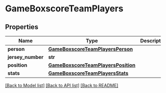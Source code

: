 # GameBoxscoreTeamPlayers

## Properties
Name | Type | Description | Notes
------------ | ------------- | ------------- | -------------
**person** | [**GameBoxscoreTeamPlayersPerson**](GameBoxscoreTeamPlayersPerson.md) |  | [optional] 
**jersey_number** | **str** |  | [optional] 
**position** | [**GameBoxscoreTeamPlayersPosition**](GameBoxscoreTeamPlayersPosition.md) |  | [optional] 
**stats** | [**GameBoxscoreTeamPlayersStats**](GameBoxscoreTeamPlayersStats.md) |  | [optional] 

[[Back to Model list]](../README.md#documentation-for-models) [[Back to API list]](../README.md#documentation-for-api-endpoints) [[Back to README]](../README.md)

